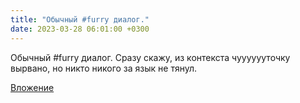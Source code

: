 ```yaml
---
title: "Обычный #furry диалог."
date: 2023-03-28 06:01:00 +0300
---
```


Обычный #furry диалог.
Сразу скажу, из контекста чууууууточку вырвано, но никто никого за язык не тянул.

[Вложение](/assets/vk_photos/4/pHkILHNN6lw.jpg)

